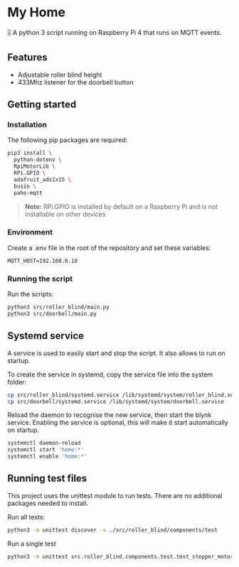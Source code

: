 # My Home

🎚 A python 3 script running on Raspberry Pi 4 that runs on MQTT events.

## Features

- Adjustable roller blind height
- 433Mhz listener for the doorbell button

## Getting started

### Installation

The following pip packages are required:

```bash
pip3 install \
  python-dotenv \
  RpiMotorLib \
  RPi.GPIO \
  adafruit_ads1x15 \
  busio \
  paho-mqtt
```

> **Note:** RPi.GPIO is installed by default on a Raspberry Pi and is not installable on other devices

### Environment

Create a .env file in the root of the repository and set these variables:

```env
MQTT_HOST=192.168.0.10
```

### Running the script

Run the scripts:

```bash
python3 src/roller_blind/main.py
python3 src/doorbell/main.py
```

## Systemd service

A service is used to easily start and stop the script. It also allows to run on startup.

To create the service in systemd, copy the service file into the system folder:

```bash
cp src/roller_blind/systemd.service /lib/systemd/system/roller_blind.service
cp src/doorbell/systemd.service /lib/systemd/system/doorbell.service
```

Reload the daemon to recognise the new service, then start the blynk service. Enabling the service is optional, this will make it start automatically on startup.

```bash
systemctl daemon-reload
systemctl start 'home:*'
systemctl enable 'home:*'
```

## Running test files

This project uses the unittest module to run tests. There are no additional packages needed to install.

Run all tests:

```bash
python3 -m unittest discover -s ./src/roller_blind/components/test
```

Run a single test

```bash
python3 -m unittest src.roller_blind.components.test.test_stepper_motor
```
